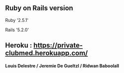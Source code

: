 ## Ruby on Rails version

Ruby '2.5.1'

Rails '5.2.0'


## Heroku : https://private-clubmed.herokuapp.com/


#### Louis Delestre / Jeremie De Gueltzl / Ridwan Baboolall
